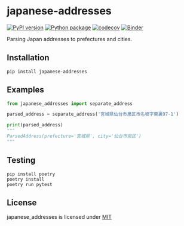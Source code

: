 # japanese-addresses

[![PyPI version](https://badge.fury.io/py/japanese-addresses.svg)](https://badge.fury.io/py/japanese-addresses)
[![Python package](https://github.com/wakamezake/japanese-addresses/workflows/Python%20package/badge.svg?branch=master)](https://github.com/wakamezake/japanese-addresses/actions?query=workflow%3A%22Python+package%22)
[![codecov](https://codecov.io/gh/wakamezake/japanese-addresses/branch/master/graph/badge.svg)](https://codecov.io/gh/wakamezake/japanese-addresses)
[![Binder](https://mybinder.org/badge.svg)](https://mybinder.org/v2/gh/wakamezake/japanese-addresses/master)

Parsing Japan addresses to prefectures and cities.

## Installation

```
pip install japanese-addresses
```

## Examples

```python
from japanese_addresses import separate_address

parsed_address = separate_address('宮城県仙台市泉区市名坂字東裏97-1')

print(parsed_address)
"""
ParsedAddress(prefecture='宮城県', city='仙台市泉区')
"""
```

## Testing

```
pip install poetry
poetry install
poetry run pytest
```

## License
japanese_addresses is licensed under [MIT](https://github.com/wakamezake/japanese-addresses/blob/master/LICENSE)
